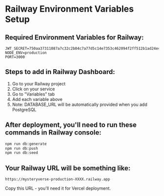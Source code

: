 # Railway Environment Variables Setup

## Required Environment Variables for Railway:

```env
JWT_SECRET=750aa37311087a7c32c2b04c7a77d5c14e7353c462094f2ff512b1ad24e4cf0297971426d96b74bf5a3fd579adef7f4f8c958c026f37cccac4e4862128470074
NODE_ENV=production
PORT=3000
```

## Steps to add in Railway Dashboard:

1. Go to your Railway project
2. Click on your service
3. Go to "Variables" tab
4. Add each variable above
5. Note: DATABASE_URL will be automatically provided when you add PostgreSQL

## After deployment, you'll need to run these commands in Railway console:

```bash
npm run db:generate
npm run db:push
npm run db:seed
```

## Your Railway URL will be something like:
`https://mysteryverse-production-XXXX.railway.app`

Copy this URL - you'll need it for Vercel deployment.